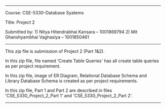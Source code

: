 ---------------------------------------------------------------------------------------------------------

Course: CSE-5330-Database Syatems

Title: Project 2

Submitted by: 1) Nitya Hitendrabhai Kansara – 1001869794
	      2) Mit Ghanshyambhai Vaghasiya – 1001850461

---------------------------------------------------------------------------------------------------------

This zip file is submission of Project 2 (Part 1&2). 

In this zip file, file named 'Create Table Queries' has all create table queries as per project requirement.

In this zip file, image of ER Diagram, Relational Database Schema and Library Database Schema is created as per project requirements.

In this zip file, Part 1 and Part 2 are described in files 'CSE_5330_Project_2_Part 1' and 'CSE_5330_Project_2_Part 2'.

---------------------------------------------------------------------------------------------------------